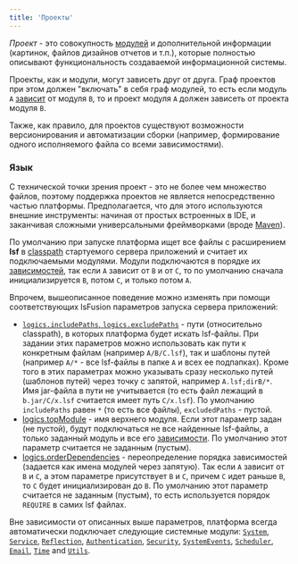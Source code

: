 ```yaml
---
title: 'Проекты'
---
```


*Проект* - это совокупность [модулей](Modules.md) и дополнительной информации (картинок, файлов дизайнов отчетов и т.п.), которые полностью описывают функциональность создаваемой информационной системы.

Проекты, как и модули, могут зависеть друг от друга. Граф проектов при этом должен "включать" в себя граф модулей, то есть если модуль `A` [зависит](Modules.md#depends) от модуля `B`, то и проект модуля `A` должен зависеть от проекта модуля `B`.

Также, как правило, для проектов существуют возможности версионирования и автоматизации сборки (например, формирование одного исполняемого файла со всеми зависимостями).

### Язык

С технической точки зрения проект - это не более чем множество файлов, поэтому поддержка проектов не является непосредственно частью платформы. Предполагается, что для этого используются внешние инструменты: начиная от простых встроенных в IDE, и заканчивая сложными универсальными фреймворками (вроде [Maven](https://maven.apache.org/)).

По умолчанию при запуске платформа ищет все файлы с расширением **lsf** в [classpath](Launch_parameters.md#appjava) стартуемого сервера приложений и считает их подключаемыми модулями. Модули подключаются в порядке их [зависимостей](Modules.md#depends), так если `A` зависит от `B` и от `C`, то по умолчанию сначала инициализируется `B`, потом `C`, и только потом `A`.

Впрочем, вышеописанное поведение можно изменять при помощи соответствующих lsFusion параметров запуска сервера приложений:

-   [`logics.includePaths`, `logics.excludePaths`](Launch_parameters.md#project) - пути (относительно classpath), в которых платформа будет искать lsf-файлы. При задании этих параметров можно использовать как пути к конкретным файлам (например `A/B/C.lsf`), так и шаблоны путей (например `A/*` - все lsf-файлы в папке `A` и всех ее подпапках). Кроме того в этих параметрах можно указывать сразу несколько путей (шаблонов путей) через точку с запятой, например `A.lsf;dirB/*`. Имя jar-файла в пути не учитывается (то есть файл лежащий в `b.jar/C/x.lsf` считается имеет путь `C/x.lsf`). По умолчанию `includePaths` равен `*` (то есть все файлы), `excludedPaths` - пустой.
-   [logics.topModule](Launch_parameters.md#project) - имя верхнего модуля. Если этот параметр задан (не пустой), будут подключаться не все найденные lsf-файлы, а только заданный модуль и все его [зависимости](Modules.md#depends). По умолчанию этот параметр считается не заданным (пустым).
-   [logics.orderDependencies](Launch_parameters.md#project) - переопределение порядка зависимостей (задается как имена модулей через запятую). Так если `A` зависит от `B` и `C`, а этом параметре присутствует `B` и `C`, причем `C` идет раньше `B`, то `C` будет инициализирован до `B`. По умолчанию этот параметр считается не заданным (пустым), то есть используется порядок `REQUIRE` в самих lsf файлах.

Вне зависимости от описанных выше параметров, платформа всегда автоматически подключает следующие системные модули: [`System`](https://github.com/lsfusion/platform/blob/master/server/src/main/lsfusion/system/System.lsf), [`Service`](https://github.com/lsfusion/platform/blob/master/server/src/main/lsfusion/system/Service.lsf), [`Reflection`](https://github.com/lsfusion/platform/blob/master/server/src/main/lsfusion/system/Reflection.lsf), [`Authentication`](https://github.com/lsfusion/platform/blob/master/server/src/main/lsfusion/system/Authentication.lsf), [`Security`](https://github.com/lsfusion/platform/blob/master/server/src/main/lsfusion/system/Security.lsf), [`SystemEvents`](https://github.com/lsfusion/platform/blob/master/server/src/main/lsfusion/system/SystemEvents.lsf), [`Scheduler`](https://github.com/lsfusion/platform/blob/master/server/src/main/lsfusion/system/Scheduler.lsf), [`Email`](https://github.com/lsfusion/platform/blob/master/server/src/main/lsfusion/system/Email.lsf), [`Time`](https://github.com/lsfusion/platform/blob/master/server/src/main/lsfusion/system/Time.lsf) and [`Utils`](https://github.com/lsfusion/platform/blob/master/server/src/main/lsfusion/system/Utils.lsf).
